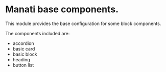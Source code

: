 # Manati base components.

This module provides the base configuration for some block components.

The components included are:

- accordion
- basic card
- basic block
- heading
- button list
